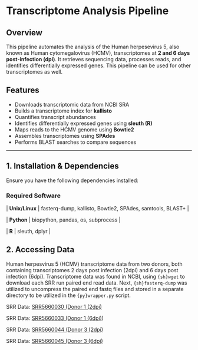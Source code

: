 # Transcriptome Analysis Pipeline

## Overview
This pipeline automates the analysis of the Human herpesevirus 5, also known as Human cytomegalovirus (HCMV), transcriptomes at **2 and 6 days post-infection (dpi)**. It retrieves sequencing data, processes reads, and identifies differentially expressed genes. This pipeline can be used for other transcriptomes as well.

## Features
- Downloads transcriptomic data from NCBI SRA
- Builds a transcriptome index for **kallisto**
- Quantifies transcript abundances
- Identifies differentially expressed genes using **sleuth (R)**
- Maps reads to the HCMV genome using **Bowtie2**
- Assembles transcriptomes using **SPAdes**
- Performs BLAST searches to compare sequences

---

## **1. Installation & Dependencies**
Ensure you have the following dependencies installed:

### **Required Software**

| **Unix/Linux** | fasterq-dump, kallisto, Bowtie2, SPAdes, samtools, BLAST+ |

| **Python**    | biopython, pandas, os, subprocess | 

| **R** | sleuth, dplyr  |

## **2. Accessing Data**
Human herpesvirus 5 (HCMV) transcriptome data from two donors, both containing transcriptomes 2 days post infection (2dpi) and 6 days post infection (6dpi). Transcriptome data was found in NCBI, using ```{sh}wget``` to download each SRR run paired end read data. Next, ```{sh}fasterq-dump``` was utilized to uncompress the paired end fastq files and stored in a separate directory to be utilized in the ```{py}wrapper.py``` script.

SRR Data: [SRR5660030 (Donor 1 (2dpi)]((https://trace.ncbi.nlm.nih.gov/Traces/?view=run_browser&acc=SRR5660030&display=data-access))

SRR Data: [SRR5660033 (Donor 1 (6dpi)]((https://trace.ncbi.nlm.nih.gov/Traces/?view=run_browser&acc=SRR5660033&display=data_access)]))

SRR Data: [SRR5660044 (Donor 3 (2dpi)]((https://trace.ncbi.nlm.nih.gov/Traces/?view=run_browser&acc=SRR5660044&display=data-access)])

SRR Data: [SRR5660045 (Donor 3 (6dpi)]((https://trace.ncbi.nlm.nih.gov/Traces/?view=run_browser&acc=SRR5660045&display=data-access)])
